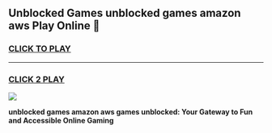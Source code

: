 
## Unblocked Games unblocked games amazon aws Play Online 👋
<h3>
<a href="https://news.freeplayer.one?title=unblocked_games_amazon_aws&ref=17F">CLICK TO PLAY</a></h3>
<hr>

<h3>
<a href="https://news.freeplayer.one?title=unblocked_games_amazon_aws&ref=17F">CLICK 2 PLAY</a>
  
</h3>

<a href="https://news.freeplayer.one?title=unblocked_games_amazon_aws&ref=17F/"><img src="https://clearcache.store/games.png"></a>


**unblocked games amazon aws games unblocked: Your Gateway to Fun and Accessible Online Gaming**
